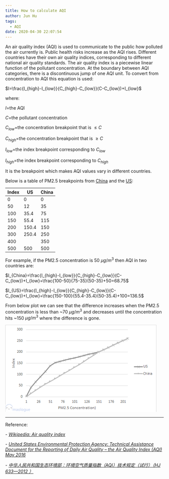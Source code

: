 ```yaml
---
title: How to calculate AQI
author: Jun Hu
tags:
  - AQI
date: 2020-04-30 22:07:54
---
```


An air quality index (AQI) is used to communicate to the public how polluted the air currently is. Public health risks increase as the AQI rises. Different countries have their own air quality indices, corresponding to different national air quality standards.
The air quality index is a piecewise linear function of the pollutant concentration. At the boundary between AQI categories, there is a discontinuous jump of one AQI unit. To convert from concentration to AQI this equation is used:

<!-- more -->

$I=\frac{I_{high}-I_{low}}{C_{high}-C_{low}}(C-C_{low})+I_{low}$

where:

$I$=the AQI

$C$=the pollutant concentration

$C_{low}$=the concentration breakpoint that is $\leq C$

$C_{high}$=the concentration breakpoint that is  $\geq C$

$I_{low}$=the index breakpoint corresponding to $C_{low}$

$I_{high}$=the index breakpoint corresponding to $C_{high}$


It is the breakpoint which makes AQI values vary in different countries.

Below is a table of PM2.5 breakpoints from [China](http://www.mee.gov.cn/ywgz/fgbz/bz/bzwb/jcffbz/201203/W020120410332725219541.pdf) and the [US](https://www.airnow.gov/sites/default/files/2018-05/aqi-technical-assistance-document-may2016.pdf):

| Index   | US                       |China      |
|---------|--------------------------|----------------|
| 0            | 0                        | 0         |
| 50           | 12                       | 35        |
| 100          | 35.4                     | 75        |
| 150          | 55.4                     | 115       |
| 200          | 150.4                    | 150       |
| 300          | 250.4                    | 250       |
| 400          |                          | 350       |
| 500          | 500                      | 500       |

For example, if the PM2.5 concentration is 50 $\mu g/m^3$ then AQI in two countries are:

$I_{China}=\frac{I_{high}-I_{low}}{C_{high}-C_{low}}(C-C_{low})+I_{low}=\frac{100-50}{75-35}(50-35)+50=68.75$

$I_{US}=\frac{I_{high}-I_{low}}{C_{high}-C_{low}}(C-C_{low})+I_{low}=\frac{150-100}{55.4-35.4}(50-35.4)+100=136.5$

From below plot we can see that the difference increases when the PM2.5 concentration is less than ~70 $\mu g/m^3$ and decreases until the concentration hits ~150 $\mu g/m^3$ where the difference is gone.

![AQI1](/images/AQI1.png)

---



Reference:

*- [Wikipedia: Air quality index](https://en.wikipedia.org/wiki/Air_quality_index)*

*- [United States Environmental Protection Agency: Technical Assistance Document for the Reporting of Daily Air Quality – the Air Quality Index (AQI) May 2016](https://www.airnow.gov/sites/default/files/2018-05/aqi-technical-assistance-document-may2016.pdf)*

*- [中华人民共和国生态环境部：环境空气质量指数（AQI）技术规定（试行）（HJ 633—2012 ）](http://www.mee.gov.cn/ywgz/fgbz/bz/bzwb/jcffbz/201203/W020120410332725219541.pdf)*